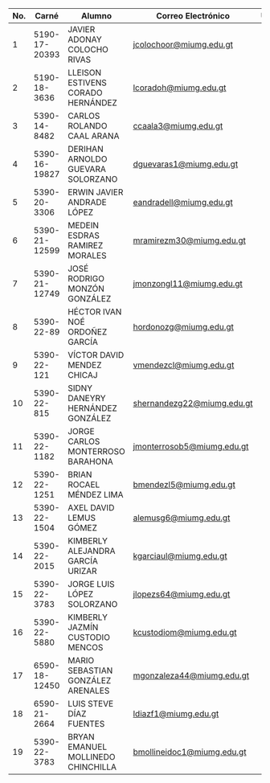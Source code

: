 | No. | Carné         | Alumno                             | Correo Electrónico         | Usuario |
| --- | ------------- | ---------------------------------- | -------------------------- | ------- |
| 1   | 5190-17-20393 | JAVIER ADONAY COLOCHO RIVAS        | jcolochoor@miumg.edu.gt    |         |
| 2   | 5190-18-3636  | LLEISON ESTIVENS CORADO HERNÁNDEZ  | lcoradoh@miumg.edu.gt      |         |
| 3   | 5390-14-8482  | CARLOS ROLANDO CAAL ARANA          | ccaala3@miumg.edu.gt       |         |
| 4   | 5390-16-19827 | DERIHAN ARNOLDO GUEVARA SOLORZANO  | dguevaras1@miumg.edu.gt    |         |
| 5   | 5390-20-3306  | ERWIN JAVIER ANDRADE LÓPEZ         | eandradell@miumg.edu.gt    |         |
| 6   | 5390-21-12599 | MEDEIN ESDRAS RAMIREZ MORALES      | mramirezm30@miumg.edu.gt   |         |
| 7   | 5390-21-12749 | JOSÉ RODRIGO MONZÓN GONZÁLEZ       | jmonzongl11@miumg.edu.gt   |         |
| 8   | 5390-22-89    | HÉCTOR IVAN NOÉ ORDOÑEZ GARCÍA     | hordonozg@miumg.edu.gt     |         |
| 9   | 5390-22-121   | VÍCTOR DAVID MENDEZ CHICAJ         | vmendezcl@miumg.edu.gt     |         |
| 10  | 5390-22-815   | SIDNY DANEYRY HERNÁNDEZ GONZÁLEZ   | shernandezg22@miumg.edu.gt |         |
| 11  | 5390-22-1182  | JORGE CARLOS MONTERROSO BARAHONA   | jmonterrosob5@miumg.edu.gt |         |
| 12  | 5390-22-1251  | BRIAN ROCAEL MÉNDEZ LIMA           | bmendezl5@miumg.edu.gt     |         |
| 13  | 5390-22-1504  | AXEL DAVID LEMUS GÓMEZ             | alemusg6@miumg.edu.gt      |         |
| 14  | 5390-22-2015  | KIMBERLY ALEJANDRA GARCÍA URIZAR   | kgarciaul@miumg.edu.gt     |         |
| 15  | 5390-22-3783  | JORGE LUIS LÓPEZ SOLORZANO         | jlopezs64@miumg.edu.gt     |         |
| 16  | 5390-22-5880  | KIMBERLY JAZMÍN CUSTODIO MENCOS    | kcustodiom@miumg.edu.gt    |         |
| 17  | 6590-18-12450 | MARIO SEBASTIAN GONZÁLEZ ARENALES  | mgonzaleza44@miumg.edu.gt  |         |
| 18  | 6590-21-2664  | LUIS STEVE DÍAZ FUENTES            | ldiazf1@miumg.edu.gt       |         |
| 19  | 5390-22-3783  | BRYAN EMANUEL MOLLINEDO CHINCHILLA | bmollineidoc1@miumg.edu.gt |         |

